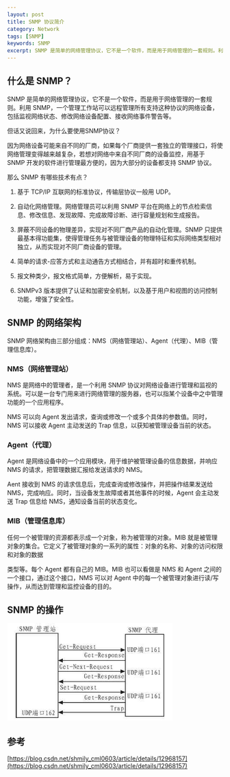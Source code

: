 ```yaml
---
layout: post
title: SNMP 协议简介
category: Network
tags: [SNMP]
keywords: SNMP
excerpt: SNMP 是简单的网络管理协议，它不是一个软件，而是用于网络管理的一套规则。利用 SNMP，一个管理工作站可以远程管理所有支持这种协议的网络设备，包括监视网络状态、修改网络设备配置、接收网络事件警告等。
---
```


## 什么是 SNMP？

SNMP 是简单的网络管理协议，它不是一个软件，而是用于网络管理的一套规则。利用 SNMP，一个管理工作站可以远程管理所有支持这种协议的网络设备，包括监视网络状态、修改网络设备配置、接收网络事件警告等。

但话又说回来，为什么要使用SNMP协议？

因为网络设备可能来自不同的厂商，如果每个厂商提供一套独立的管理接口，将使网络管理变得越来越复杂，若想对网络中来自不同厂商的设备监控，用基于 SNMP 开发的软件进行管理最方便的，因为大部分的设备都支持 SNMP 协议。

那么 SNMP 有哪些技术有点？

1. 基于 TCP/IP 互联网的标准协议，传输层协议一般用 UDP。

2. 自动化网络管理。网络管理员可以利用 SNMP 平台在网络上的节点检索信息、修改信息、发现故障、完成故障诊断、进行容量规划和生成报告。

3. 屏蔽不同设备的物理差异，实现对不同厂商产品的自动化管理。SNMP 只提供最基本得功能集，使得管理任务与被管理设备的物理特征和实际网络类型相对独立，从而实现对不同厂商设备的管理。

4. 简单的请求-应答方式和主动通告方式相结合，并有超时和重传机制。

5. 报文种类少，报文格式简单，方便解析，易于实现。

6. SNMPv3 版本提供了认证和加密安全机制，以及基于用户和视图的访问控制功能，增强了安全性。

## SNMP 的网络架构

SNMP 网络架构由三部分组成：NMS（网络管理站）、Agent（代理）、MIB（管理信息库）。

### NMS（网络管理站）

NMS 是网络中的管理者，是一个利用 SNMP 协议对网络设备进行管理和监视的系统。可以是一台专门用来进行网络管理的服务器，也可以指某个设备中之中管理功能的一个应用程序。

NMS 可以向 Agent 发出请求，查询或修改一个或多个具体的参数值。同时，NMS 可以接收 Agent 主动发送的 Trap 信息，以获知被管理设备当前的状态。

### Agent（代理）

Agent 是网络设备中的一个应用模块，用于维护被管理设备的信息数据，并响应 NMS 的请求，把管理数据汇报给发送请求的 NMS。

Aent 接收到 NMS 的请求信息后，完成查询或修改操作，并把操作结果发送给 NMS，完成响应。同时，当设备发生故障或者其他事件的时候，Agent 会主动发送 Trap 信息给 NMS，通知设备当前的状态变化。

### MIB（管理信息库）

任何一个被管理的资源都表示成一个对象，称为被管理的对象。MIB 就是被管理对象的集合。它定义了被管理对象的一系列的属性：对象的名称、对象的访问权限和对象的数据

类型等。每个 Agent 都有自己的 MIB。MIB 也可以看做是 NMS 和 Agent 之间的一个接口，通过这个接口，NMS 可以对 Agent 中的每一个被管理对象进行读/写操作，从而达到管理和监控设备的目的。

## SNMP 的操作

![](/assets/images/2020/SNMP.jpg)

## 参考

[https://blog.csdn.net/shmily_cml0603/article/details/12968157](https://blog.csdn.net/shmily_cml0603/article/details/12968157)
